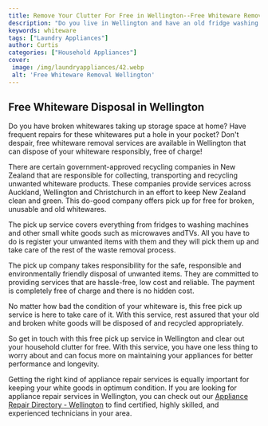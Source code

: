 ```yaml
---
title: Remove Your Clutter For Free in Wellington--Free Whiteware Removal Wellington
description: "Do you live in Wellington and have an old fridge washing machine or other unused whitegoods that you need to get rid of but dont know how Take advantage of this unique and limited time offer to have them removed for free"
keywords: whiteware
tags: ["Laundry Appliances"]
author: Curtis
categories: ["Household Appliances"]
cover: 
 image: /img/laundryappliances/42.webp
 alt: 'Free Whiteware Removal Wellington'
---
```

## Free Whiteware Disposal in Wellington

Do you have broken whitewares taking up storage space at home? Have frequent repairs for these whitewares put a hole in your pocket? Don't despair, free whiteware removal services are available in Wellington that can dispose of your whiteware responsibly, free of charge!

There are certain government-approved recycling companies in New Zealand that are responsible for collecting, transporting and recycling unwanted whiteware products. These companies provide services across Auckland, Wellington and Christchurch in an effort to keep New Zealand clean and green. This do-good company offers pick up for free for broken, unusable and old whitewares. 

The pick up service covers everything from fridges to washing machines and other small white goods such as microwaves andTVs. All you have to do is register your unwanted items with them and they will pick them up and take care of the rest of the waste removal process. 

The pick up company takes responsibility for the safe, responsible and environmentally friendly disposal of unwanted items. They are committed to providing services that are hassle-free, low cost and reliable. The payment is completely free of charge and there is no hidden cost.

No matter how bad the condition of your whiteware is, this free pick up service is here to take care of it. With this service, rest assured that your old and broken white goods will be disposed of and recycled appropriately.

So get in touch with this free pick up service in Wellington and clear out your household clutter for free. With this service, you have one less thing to worry about and can focus more on maintaining your appliances for better performance and longevity. 

Getting the right kind of appliance repair services is equally important for keeping your white goods in optimum condition. If you are looking for appliance repair services in Wellington, you can check out our [Appliance Repair Directory - Wellington](./pages/appliance-repair-technicians/new-zealand/wellington) to find certified, highly skilled, and experienced technicians in your area.
